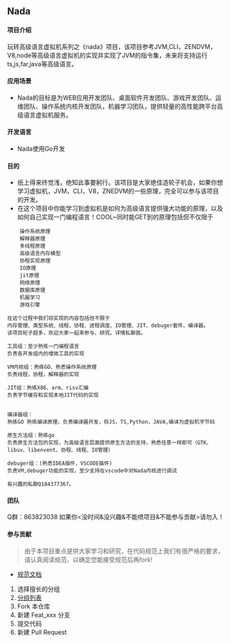 ## Nada

#### 项目介绍
玩转高级语言虚拟机系列之《nada》项目，该项目参考JVM,CLI，ZENDVM，V8,node等高级语言虚拟机的实现并实现了JVM的指令集，未来将支持运行ts,js,far,java等高级语言。

#### 应用场景
- Nada的目标是为WEB应用开发团队、桌面软件开发团队、游戏开发团队、运维团队、操作系统内核开发团队，机器学习团队，提供轻量的高性能跨平台高级语言虚拟机服务。

#### 开发语言
- Nada使用Go开发

#### 目的
- 纸上得来终觉浅，绝知此事要躬行。该项目是大家绝佳造轮子机会，如果你想学习虚拟机，JVM，CLI，V8，ZNEDVM的一些原理，完全可以参与该项目的开发。
- 在这个项目中你能学习到虚拟机是如何为高级语言提供强大功能的原理，以及如何自己实现一门编程语言！COOL~同时能GET到的原理包括但不仅限于
```
	操作系统原理
	解释器原理
	多线程原理
	高级语言内存模型
	协程实现原理
	IO原理
	jit原理
	网络原理
	数据库原理
	机器学习
	游戏引擎

```
```
在这个过程中我们将实现的内容包括但不限于
内存管理、类型系统、线程、协程、进程调度、IO管理、JIT、debuger套件、编译器。
该项目轮子超多，欢迎大家一起来参与、研究。详情私聊我。

工具组：至少熟练一门编程语言
负责各开发组内的增效工具的实现

VM内核组：熟练GO、熟悉操作系统原理
负责线程，协程，解释器的实现

JIT组：熟练X86、arm、risv汇编
负责字节缓存和实现本地JIT代码的实现


编译器组：
熟练GO 熟练编译原理，负责编译器开发，将JS，TS,Python，JAVA,编译为虚拟机字节码

原生方法组：熟练go
负责原生方法包的实现，为高级语言层面提供原生方法的支持，熟悉任意一样即可（GTK、libuv、libenvent、协程、线程、IO管理）

debuger组：(熟悉IDEA插件，VSCODE插件)
负责VM,debuger功能的实现，至少支持在vscode中对Nada内核进行调试

有兴趣的私聊Q184377367。
```

#### 团队
Q群：863823038 如果你<没时间&没兴趣&不能喷项目&不能参与贡献>请勿入！




#### 参与贡献
> 由于本项目重点是供大家学习和研究，在代码规范上我们有很严格的要求，请认真阅读规范，以确定您能接受规范后再fork!
-  [规范文档](https://gitee.com/grateful/farvm/wikis/%E5%BC%80%E5%8F%91%E8%A7%84%E8%8C%83?sort_id=3481374)
1.  选择擅长的分组
2. [分组列表](https://gitee.com/grateful/farvm/wikis/%E6%93%85%E9%95%BF%E5%88%86%E7%BB%84?sort_id=3481509)
3.  Fork 本仓库
4.  新建 Feat_xxx 分支
5.  提交代码
6.  新建 Pull Request




